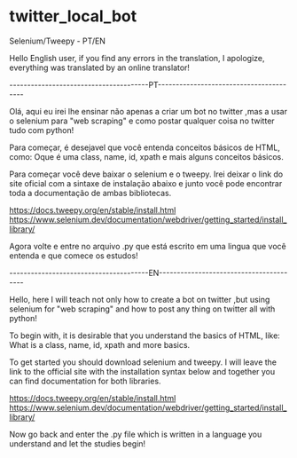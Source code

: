 # twitter_local_bot
Selenium/Tweepy - PT/EN

Hello English user, if you find any errors in the translation, I apologize, everything was translated by an online translator!

---------------------------------------PT----------------------------------------

Olá, aqui eu irei lhe ensinar não apenas a criar um bot no twitter
,mas a usar o selenium para "web scraping" e como postar qualquer 
coisa no twitter tudo com python! 

Para começar, é desejavel que você entenda conceitos básicos de HTML,
como: Oque é uma class, name, id, xpath e mais alguns conceitos básicos.


Para começar você deve baixar o selenium e o tweepy.
Irei deixar o link do site oficial com a sintaxe de instalação abaixo e 
junto você pode encontrar toda a documentação de ambas bibliotecas.

https://docs.tweepy.org/en/stable/install.html
https://www.selenium.dev/documentation/webdriver/getting_started/install_library/

Agora volte e entre no arquivo .py que está escrito em uma lingua que você entenda 
e que comece os estudos!

---------------------------------------EN----------------------------------------

Hello, here I will teach not only how to create a bot on twitter
,but using selenium for "web scraping" and how to post any
thing on twitter all with python!

To begin with, it is desirable that you understand the basics of HTML,
like: What is a class, name, id, xpath and more basics.


To get started you should download selenium and tweepy.
I will leave the link to the official site with the installation syntax below and
together you can find documentation for both libraries.

https://docs.tweepy.org/en/stable/install.html
https://www.selenium.dev/documentation/webdriver/getting_started/install_library/

Now go back and enter the .py file which is written in a language you understand
and let the studies begin!
